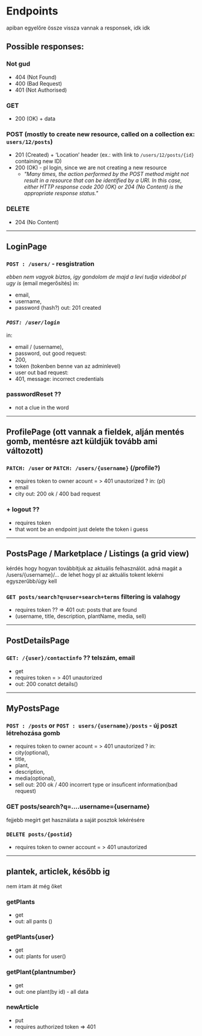 # Endpoints
apiban egyelőre össze vissza vannak a responsek, idk idk

## Possible responses:
### Not gud
- 404 (Not Found)
- 400 (Bad Request)
- 401 (Not Authorised)
### GET 
- 200 (OK) + data
### POST (mostly to create new resource, called on a collection ex: `users/12/posts`)
- 201 (Created) + ‘Location’ header (ex.: with link to `/users/12/posts/{id}` containing new ID)
- 200 (OK) - pl login, since we are not creating a new resource
  - *"Many times, the action performed by the POST method might not result in a resource that can be identified by a URI. In this case, either HTTP response code 200 (OK) or 204 (No Content) is the appropriate response status."*
### DELETE
- 204 (No Content)

<hr>

## LoginPage
### `POST : /users/` - resgistration
*ebben nem vagyok biztos, így gondolom de majd a levi tudja videóbol pl ugy is*
(email megerősítés)
in: 
- email,
- username,
- password (hash?)
out: 201 created 

### ***`POST: /user/login`***
in:
- email / (username), 
- password, 
out good request:
- 200,
- token (tokenben benne van az adminlevel)
- user
out bad request:
-  401, message: incorrect credentials
  
### passwordReset ??
- not a clue in the word

<hr>

## ProfilePage (ott vannak a fieldek, alján mentés gomb, mentésre azt küldjük tovább ami változott)
### `PATCH: /user` or `PATCH: /users/{username}` (/profile?)
- requires token to owner acount = > 401 unautorized ?
in: (pl)
- email
- city
out: 200 ok / 400 bad request

### + logout ??
- requires token
- that wont be an endpoint just delete the token i guess

<hr>

## PostsPage / Marketplace / Listings (a grid view)
kérdés hogy hogyan továbbítjuk az aktuális felhasználót. adná magát a /users/{username}/... de lehet hogy pl az aktuális tokent lekérni egyszerűbb/úgy kell
### `GET posts/search?q=user+search+terms` filtering is valahogy
- requires token ?? => 401
out: posts that are found
- (username, title, description, plantName, media, sell)

<hr>

## PostDetailsPage
### `GET: /{user}/contactinfo` ?? telszám, email
- get
- requires token = > 401 unautorized
- out: 200 conatct details()

<hr>
  
## MyPostsPage
### `POST : /posts` or `POST : users/{username}/posts` - új poszt létrehozása gomb 
- requires token to owner acount = > 401 unautorized  ?
in:
- city(optional),
- title,
- plant,
- description,
- media(optional),
- sell
out: 200 ok / 400 incorrert type or insuficent information(bad request)

### GET posts/search?q=....username={username}
fejjebb megírt get használata a saját posztok lekérésére

### `DELETE posts/{postid}`
- requires token to owner account = > 401 unautorized

 <hr>

## plantek, articlek, később ig
nem írtam át még őket
### getPlants
- get
- out: all pants ()
### getPlants\{user}
- get
- out: plants for user()
### getPlant\{plantnumber}
- get
- out: one plant(by id) - all data
### newArticle
 - put
 - requires authorized token => 401




